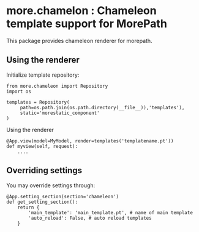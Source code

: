 more.chamelon : Chameleon template support for MorePath
========================================================

This package provides chameleon renderer for morepath. 

Using the renderer
------------------------

Initialize template repository:

    from more.chameleon import Repository
    import os

    templates = Repository(
         path=os.path.join(os.path.directory(__file__)),'templates'),
         static='morestatic_component'
    )

Using the renderer

    @App.view(model=MyModel, render=templates('templatename.pt'))
    def myview(self, request):
        ....



Overriding settings
--------------------

You may override settings through:

    @App.setting_section(section='chameleon')
    def get_setting_section():
        return {
            'main_template': 'main_template.pt', # name of main template
            'auto_reload': False, # auto reload templates
        }
